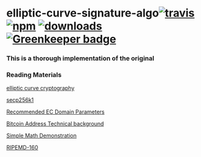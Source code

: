 # elliptic-curve-signature-algo[![travis][travis-image]][travis-url] [![npm][npm-image]][npm-url] [![downloads][downloads-image]][downloads-url] [![Greenkeeper badge](https://badges.greenkeeper.io/zion-coin/torrent-parser.svg)](https://greenkeeper.io/)

[travis-image]: https://travis-ci.org/zion-coin/torrent-parser.svg?branch=master
[travis-url]: https://travis-ci.org/zion-coin/torrent-parser
[npm-image]: https://img.shields.io/npm/v/torrent-parser.svg
[npm-url]: https://npmjs.org/package/torrent-parser
[downloads-image]: https://img.shields.io/npm/dm/torrent-parser.svg
[downloads-url]: https://npmjs.org/package/torrent-parser

### This is a thorough implementation of the original


### Reading Materials

[elliptic curve cryptography](https://plus.maths.org/content/elliptic-cryptography)

[secp256k1](https://en.bitcoin.it/wiki/Secp256k1)

[Recommended EC Domain Parameters](http://www.secg.org/sec2-v2.pdf)

[Bitcoin Address Technical background](https://en.bitcoin.it/wiki/Technical_background_of_version_1_Bitcoin_addresses)

[Simple Math Demonstration](http://www.coindesk.com/math-behind-bitcoin/)

[RIPEMD-160](https://en.bitcoin.it/wiki/RIPEMD-160)
